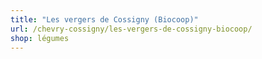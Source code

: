 ```yaml
---
title: "Les vergers de Cossigny (Biocoop)"
url: /chevry-cossigny/les-vergers-de-cossigny-biocoop/
shop: légumes
---
```

